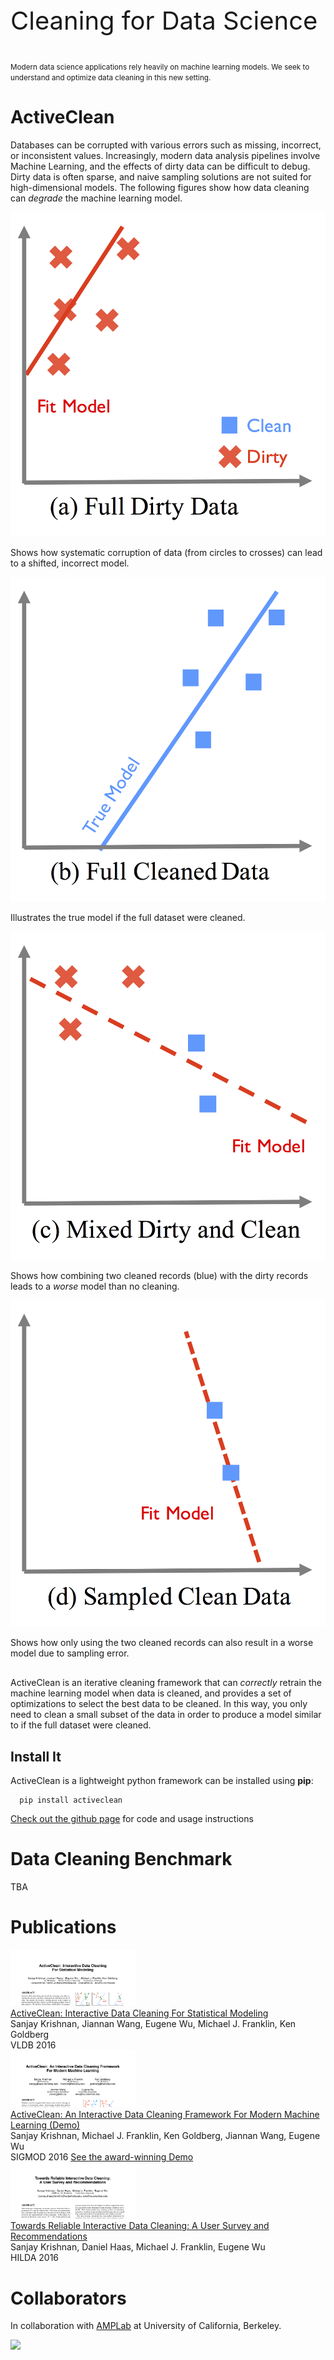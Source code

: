 

<p class="header" style="font-size: 30pt">
Cleaning for Data Science
</p>
<p class="header">
<small>Modern data science applications rely heavily on machine learning models.   We seek to understand and optimize data cleaning in this new setting.</small>
</p>


<!--
<p id="contacts">
  <a href="#activeclean">ActiveCLean</a>
  <a href="#benchmark">Data Cleaning Benchmark</a>
</p>
-->

# ActiveClean <a name="activeclean"></a>

Databases can be corrupted with various errors such as missing, incorrect,
or inconsistent values. Increasingly, modern data analysis
pipelines involve Machine Learning, and the effects of dirty data
can be difficult to debug. Dirty data is often sparse, and naive sampling
solutions are not suited for high-dimensional models. 
The following figures show how data cleaning can _degrade_ the machine learning model.  


<div>
  <div class="subfig">
    <img src="./images/activeclean/fig1.png"></img>
    <p>
      Shows how systematic corruption of data (from circles to crosses) can lead to a shifted, incorrect model.  
    </p>
  </div>
  <div class="subfig">
    <img src="./images/activeclean/fig2.png"></img>
    <p>
      Illustrates the true model if the full dataset were cleaned.
    </p>
  </div>
  <div class="subfig">
    <img src="./images/activeclean/fig3.png"></img>
    <p>
      Shows how combining two cleaned records (blue) with the dirty records leads to a <i>worse</i> model than no cleaning.
    </p>
  </div>
  <div class="subfig">
    <img src="./images/activeclean/fig4.png"></img>
    <p>
      Shows how only using the two cleaned records can also result in a worse model due to sampling error.
    </p>
  </div>
  <div style="clear:both; height: 2px;"></div>
</div>




ActiveClean is an iterative cleaning framework that can *correctly* retrain the machine learning model 
when data is cleaned, and provides a set of optimizations to select the best data to be cleaned.
In this way, you only need to clean a small subset of the data in order to produce a model similar
to if the full dataset were cleaned.


## Install It

ActiveClean is a lightweight python framework can be installed using <b>pip</b>:

      pip install activeclean

[Check out the github page](https://github.com/) for code and usage instructions


# Data Cleaning Benchmark <a name="benchmark"></a>

TBA

# Publications

<div class="section" id="publications">

<div class="item">
  <div class="screenshot"><img src="./images/previews/preview_activeclean-vldb16.png" width=200/></div>
  <div class="text">
    <div class="title">
      <a href="./files/papers/activeclean-vldb16.pdf">
        ActiveClean: Interactive Data Cleaning For Statistical Modeling
      </a>
    </div>
    <div class="authors">Sanjay Krishnan, Jiannan Wang, Eugene Wu, Michael J. Franklin, Ken Goldberg</div>
    <div class="links">
      <span class="conf">VLDB 2016</span>
    </div>
  </div>
  <div style="clear: both"></div>
</div>

<div class="item">
  <div class="screenshot"><img src="./images/previews/preview_activeclean-sigmod16demo.png" width=200/></div>
  <div class="text">
    <div class="title">
      <a href="./files/papers/activeclean-sigmod16demo.pdf">
        ActiveClean: An Interactive Data Cleaning 
        Framework For Modern Machine Learning (Demo)
      </a>
    </div>
    <div class="authors">Sanjay Krishnan, Michael J. Franklin, Ken Goldberg, Jiannan Wang, Eugene Wu</div>
    <div class="links">
      <span class="conf">SIGMOD 2016</span>
      <span><a class="button" href="http://automation.berkeley.edu/activecleandemo">See the award-winning Demo</a>
      </span>
    </div>
  </div>
  <div style="clear: both"></div>
</div>

<div class="item">
  <div class="screenshot"><img src="./images/previews/preview_cleaning-hilda16.png" width=200/></div>
  <div class="text">
    <div class="title">
      <a href="./files/papers/cleaning-hilda16.pdf">
        Towards Reliable Interactive Data Cleaning: A User Survey and Recommendations
      </a>
    </div>
    <div class="authors">Sanjay Krishnan, Daniel Haas, Michael J. Franklin, Eugene Wu</div>
    <div class="links">
      <span class="conf">HILDA 2016</span>
    </div>
  </div>
  <div style="clear: both"></div>
</div>




</div><!-- /publications -->




# Collaborators

In collaboration with [AMPLab](https://amplab.cs.berkeley.edu) at University of California, Berkeley.

<a href="http://amplab.cs.berkeley.edu"><img src="https://amplab.cs.berkeley.edu/wp-content/themes/amp/assets/images/amplab_logo.png" width=200></img></a>



<script type="text/javascript">
var gaJsHost = (("https:" == document.location.protocol) ? "https://ssl." : "http://www.");
document.write(unescape("%3Cscript src='" + gaJsHost + "google-analytics.com/ga.js' type='text/javascript'%3E%3C/script%3E"));
</script>
<script type="text/javascript">
var pageTracker = _gat._getTracker("UA-3762902-2");
pageTracker._initData();
pageTracker._trackPageview();
</script>







